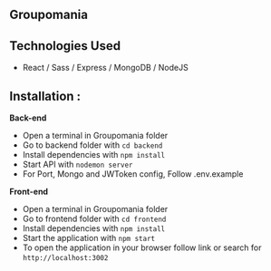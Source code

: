 ## Groupomania

## Technologies Used

- React / Sass / Express / MongoDB / NodeJS

## **Installation** :

**Back-end**

- Open a terminal in Groupomania folder
- Go to backend folder with `cd backend`
- Install dependencies with `npm install`
- Start API with `nodemon server`
- For Port, Mongo and JWToken config, Follow .env.example

**Front-end**

- Open a terminal in Groupomania folder
- Go to frontend folder with `cd frontend`
- Install dependencies with `npm install`
- Start the application with `npm start`
- To open the application in your browser follow link or search for `http://localhost:3002`
